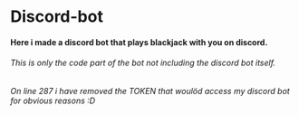 # Discord-bot
#### Here i made a discord bot that plays blackjack with you on discord.
###### This is only the code part of the bot not including the discord bot itself.
###### On line 287 i have removed the TOKEN that woulöd access my discord bot for obvious reasons :D
